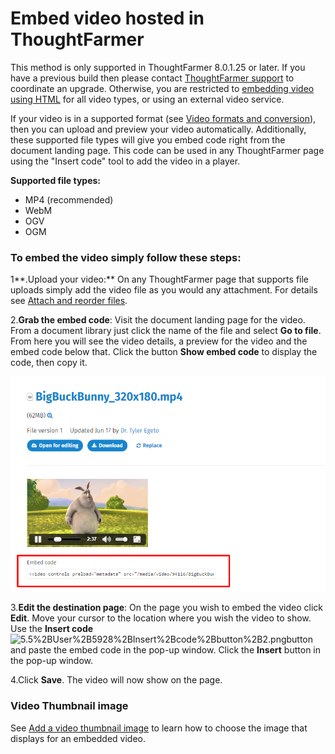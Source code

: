 # Embed video hosted in ThoughtFarmer



This method is only supported in ThoughtFarmer 8.0.1.25 or later. If you have a previous build then please contact [ThoughtFarmer support](mailto:helpdesk@thoughtfarmer.com) to coordinate an upgrade. Otherwise, you are restricted to [embedding video using HTML](advanced-how-to-embed-a-video-using-html-code.md) for all video types, or using an external video service.  
  
If your video is in a supported format \(see [Video formats and conversion](video-formats-and-conversion.md)\), then you can upload and preview your video automatically. Additionally, these supported file types will give you embed code right from the document landing page. This code can be used in any ThoughtFarmer page using the "Insert code" tool to add the video in a player.   
  
**Supported file types:** 

* MP4 \(recommended\)
* WebM
* OGV
* OGM

### **To embed the video simply follow these steps:**

1**.Upload your video:** On any ThoughtFarmer page that supports file uploads simply add the video file as you would any attachment. For details see [Attach and reorder files](../../add-and-edit-files/attach-and-reorder-files.md). 

2.**Grab the embed code**: Visit the document landing page for the video. From a document library just click the name of the file and select **Go to file**. From here you will see the video details, a preview for the video and the embed code below that. Click the button **Show embed code** to display the code, then copy it.

![](../../../.gitbook/assets/1%20%2852%29.png)



3.**Edit the destination page**: On the page you wish to embed the video click **Edit**. Move your cursor to the location where you wish the video to show. Use the **Insert code** ![5.5%2BUser%2B5928%2BInsert%2Bcode%2Bbutton%2B2.png](https://community.thoughtfarmer.com/imagethumb/132612970000/16338/950x950/False/5.5%2BUser%2B5928%2BInsert%2Bcode%2Bbutton%2B2.png)button and paste the embed code in the pop-up window. Click the **Insert** button in the pop-up window. 

4.Click **Save**. The video will now show on the page.

### **Video Thumbnail image**

See [Add a video thumbnail image](../add-thumbnail-images/add-a-video-thumbnail-image.md) to learn how to choose the image that displays for an embedded video.



  


